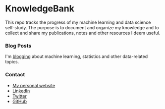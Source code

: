# KnowledgeBank
This repo tracks the progress of my machine learning and data science self-study. The purpose is to document and organize my knowledge and to collect and share my publications, notes and other resources I deem useful.

### Blog Posts

I'm [blogging](https://michaloleszak.github.io/blog/) about machine learning, statistics and other data-related topics.

### Contact
- [My personal website](https://michaloleszak.github.io/)
- [LinkedIn](https://www.linkedin.com/in/michal-oleszak/)
- [Twitter](https://michaloleszak.github.io/blog/)
- [GitHub](https://github.com/MichalOleszak)
